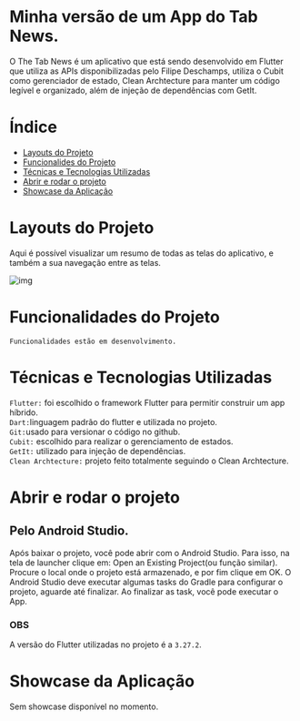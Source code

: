# Minha versão de um App do Tab News.

O The Tab News é um aplicativo que está sendo desenvolvido em Flutter que utiliza as APIs disponibilizadas pelo Filipe Deschamps, utiliza o Cubit como gerenciador de estado, Clean Archtecture para manter um código legível e organizado, além de injeção de dependências com GetIt.

# Índice

* [Layouts do Projeto](#layouts-do-projeto)
* [Funcionalides do Projeto](#funcionalidades-do-projeto)
* [Técnicas e Tecnologias Utilizadas](#técnicas-e-tecnologias-utilizadas)
* [Abrir e rodar o projeto](#abrir-e-rodar-o-projeto)
* [Showcase da Aplicação](#showcase-da-aplicação)

# Layouts do Projeto

Aqui é possível visualizar um resumo de todas as telas do aplicativo, e também a sua navegação entre as telas.

![img](https://github.com/user-attachments/assets/edb6635b-7a72-4db8-8995-f45b00c755b8)



# Funcionalidades do Projeto

`Funcionalidades estão em desenvolvimento.`<br>

# Técnicas e Tecnologias Utilizadas

`Flutter:` foi escolhido o framework Flutter para permitir construir um app híbrido.<br>
`Dart:`linguagem padrão do flutter e utilizada no projeto.<br>
`Git:`usado para versionar o código no github.<br>
`Cubit:` escolhido para realizar o gerenciamento de estados.<br>
`GetIt:` utilizado para injeção de dependências.<br>
`Clean Archtecture:` projeto feito totalmente seguindo o Clean Archtecture.<br>

# Abrir e rodar o projeto

## Pelo Android Studio.

Após baixar o projeto, você pode abrir com o Android Studio. Para isso, na tela de launcher clique em: Open an Existing Project(ou função similar). Procure o local onde o projeto está armazenado, e por fim clique em OK. O Android Studio deve executar algumas tasks do Gradle para configurar o projeto, aguarde até finalizar. Ao finalizar as task, você pode executar o App.

### OBS

A versão do Flutter utilizadas no projeto é a `3.27.2`.<br>

# Showcase da Aplicação

Sem showcase disponível no momento.
